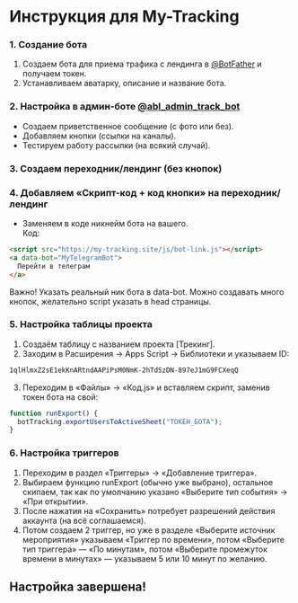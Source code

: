 # Инструкция для My-Tracking

### 1. Создание бота
1. Создаем бота для приема трафика с лендинга в [@BotFather](https://t.me/BotFather) и получаем токен.
2. Устанавливаем аватарку, описание и название бота.


### 2. Настройка в админ-боте [@abl_admin_track_bot](https://t.me/abl_admin_track_bot)
- Создаем приветственное сообщение (с фото или без).
- Добавляем кнопки (ссылки на каналы).
- Тестируем работу рассылки (на всякий случай).


### 3. Создаем переходник/лендинг (без кнопок)
### 4. Добавляем «Скрипт-код + код кнопки» на переходник/лендинг
- Заменяем в коде никнейм бота на вашего.  
Код:

```html
<script src="https://my-tracking.site/js/bot-link.js"></script> 
<a data-bot="MyTelegramBot">
  Перейти в телеграм
</a>
```
Важно! Указать реальный ник бота в data-bot.
Можно создавать много кнопок, желательно script указать в head страницы.

### 5. Настройка таблицы проекта
1. Создаём таблицу с названием проекта [Трекинг].
2. Заходим в Расширения → Apps Script → Библиотеки и указываем ID:
```txt
1qlHlmxZ2sE1ekKnARtndAAPiPsM0NmK-2hTdSzDN-897eJ1mG9FCXeqQ
```
3. Переходим в «Файлы» → «Код.js» и вставляем скрипт, заменив токен бота на свой:
```js
function runExport() { 
  botTracking.exportUsersToActiveSheet("ТОКЕН_БОТА");
}
```
### 6. Настройка триггеров
1. Переходим в раздел «Триггеры» → «Добавление триггера».
2. Выбираем функцию runExport (обычно уже выбрано), остальное скипаем, так как по умолчанию указано «Выберите тип события» → «При открытии».
3. После нажатия на «Сохранить» потребует разрешений действия аккаунта (на всё соглашаемся).
4. Потом создаем 2 триггер, но уже в разделе «Выберите источник мероприятия» указываем «Триггер по времени», потом «Выберите тип триггера» — «По минутам», потом «Выберите промежуток времени в минутах» — указываем 5 или 10 минут по желанию.
## Настройка завершена!

